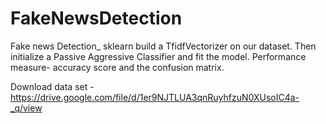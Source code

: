 # FakeNewsDetection
Fake news Detection_ sklearn build a TfidfVectorizer on our dataset. Then initialize a Passive Aggressive Classifier and fit the model. Performance measure- accuracy score and the confusion matrix.

Download data set - https://drive.google.com/file/d/1er9NJTLUA3qnRuyhfzuN0XUsoIC4a-_q/view
